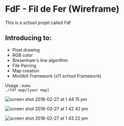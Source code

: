 # FdF - Fil de Fer (Wireframe)

This is a school projet called Fdf

<h2>Introducing to:</h2>
<ul>
  <li>Pixel drawing</li>
  <li>RGB color</li>
  <li>Bresenham's line algorithm</li>
  <li>File Parcing</li>
  <li>Map creation</li>
  <li>MinilibX Framework (x11 school Framework)</li>
  </ul>

Usage : `make`<br />
`./fdf map/[your map]`

![screen shot 2018-02-27 at 1 44 15 pm](https://user-images.githubusercontent.com/27351943/36729610-126a4316-1bc5-11e8-9796-d6cb704533d5.png)

![screen shot 2018-02-27 at 1 42 42 pm](https://user-images.githubusercontent.com/27351943/36729626-211fd722-1bc5-11e8-81ac-c9f60179ad59.png)

![screen shot 2018-02-27 at 1 43 22 pm](https://user-images.githubusercontent.com/27351943/36729627-21335ee6-1bc5-11e8-9f07-5d91c9cb62d0.png)
